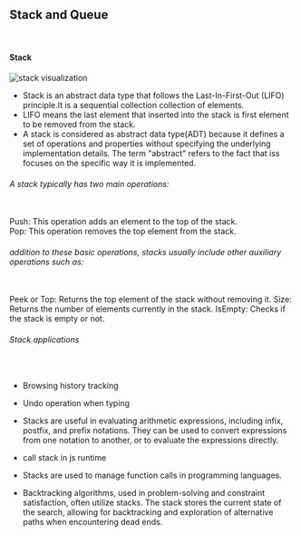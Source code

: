 ## Stack and Queue ##
<br>

#### Stack ####

![stack visualization](https://media.geeksforgeeks.org/wp-content/uploads/20230116192305/stack-768.png)
<br>
* Stack is an abstract data type that follows the Last-In-First-Out (LIFO) principle.It is a sequential collection collection of
  elements.
* LIFO means the last element that inserted into the stack is first element to be removed from the stack.
* A stack is considered as abstract data type(ADT) because it defines a set of operations and properties without specifying the
  underlying implementation details. The term "abstract" refers to the fact that iss focuses on the specific way it is implemented.


###### A stack typically has two main operations: ######
<br>
Push: This operation adds an element to the top of the stack.
 <br>
Pop: This operation removes the top element from the stack.

###### addition to these basic operations, stacks usually include other auxiliary operations such as: ######
<br>
Peek or Top: Returns the top element of the stack without removing it.
Size: Returns the number of elements currently in the stack.
IsEmpty: Checks if the stack is empty or not.

###### Stack applications ######
<br>

* Browsing history tracking

* Undo operation when typing 

* Stacks are useful in evaluating arithmetic expressions, including infix, postfix, and prefix notations. They can be used to convert expressions from one notation to another, or to evaluate the expressions directly. 

* call stack in js runtime

* Stacks are used to manage function calls in programming languages.

* Backtracking algorithms, used in problem-solving and constraint satisfaction, often utilize stacks. The stack stores the current state of the search, allowing for backtracking and exploration of alternative paths when encountering dead ends. 

